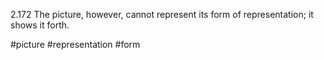 2.172 The picture, however, cannot represent its form of representation; it shows it forth.

#picture #representation #form 